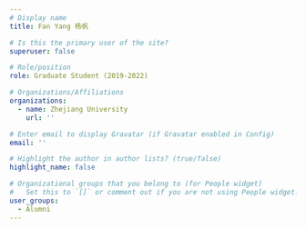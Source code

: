 ```yaml
---
# Display name
title: Fan Yang 杨帆

# Is this the primary user of the site?
superuser: false

# Role/position
role: Graduate Student (2019-2022)

# Organizations/Affiliations
organizations:
  - name: Zhejiang University
    url: ''

# Enter email to display Gravatar (if Gravatar enabled in Config)
email: ''

# Highlight the author in author lists? (true/false)
highlight_name: false

# Organizational groups that you belong to (for People widget)
#   Set this to `[]` or comment out if you are not using People widget.
user_groups:
  - Alumni
---
```




